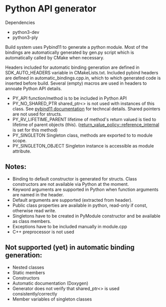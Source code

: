 # Python API generator

Dependencies
 * python3-dev
 * python3-ply

Build system uses Pybind11 to generate a python module. Most of the bindings are
automatically generated by gen.py script which is automatically called by CMake
when necessary.

Headers included for automatic binding generation are defined in
SDK_AUTO_HEADERS variable in CMakeLists.txt. Included pybind headers are defined
in automatic_bindings.cpp.in, which to which generated code is inserted before
build. Several (empty) macros are used in headers to annoate Python API details.

 * PY_API function/method is to be included in Python API
 * PY_NO_SHARED_PTR shared_ptr<> is not used with instances of this class.
   See [pybind11 documentation](https://pybind11.readthedocs.io/en/latest/advanced/smart_ptrs.html?#std-shared-ptr)
   for techncal details. Shared pointers are not used for structs.
 * PY_RV_LIFETIME_PARENT lifetime of method's return valued is tied to
   lifetime of parent objects (this). ([return_value_policy::reference_internal](https://pybind11.readthedocs.io/en/latest/advanced/functions.html#return-value-policies)
   is set for this method)
 * PY_SINGLETON Singleton class, methods are exported to to module scope.
 * PY_SINGLETON_OBJECT Singleton instance is accessible as module attribute.

## Notes:
 * Binding to default constructor is generated for structs. Class constructors
   are not available via Python at the moment.
 * Keyword arguments are supported in Python when function arguments are named
   in the header.
 * Default arguments are supported (extracted from header).
 * Public class properties are available in python, read-only if const,
   otherwise read write.
 * Singletons have to be created in PyModule constructor and be available
   as class members.
 * Exceptions have to be included manually in module.cpp
 * C++ preprocessor is not used

## Not supported (yet) in automatic binding generation:
 * Nested classes
 * Static members
 * Constructors
 * Automatic documentation (Doxygen)
 * Generator does not verify that shared_ptr<> is used consistently/correctly
 * Member variables of singleton classes
